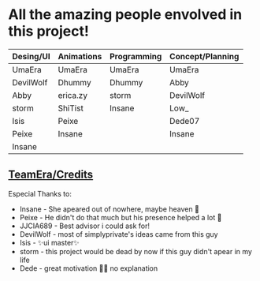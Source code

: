 # All the amazing people envolved in this project!

 | Desing/UI | Animations | Programming | Concept/Planning |
 |-----------|------------|-------------|------------------|
 | UmaEra    | UmaEra     | UmaEra      | UmaEra           |
 | DevilWolf | Dhummy     | Dhummy      | Abby             |
 | Abby      | erica.zy   | storm       | DevilWolf        |
 | storm     | ShiTist    | Insane      | Low_             |
 | Isis      | Peixe      |             | Dede07           |
 | Peixe     | Insane     |             | Insane           |
 | Insane    |            |             |                  |

 [TeamEra/Credits](https://umaera.github.io/asp/credits.html)
 -
Especial Thanks to:
- Insane    - She apeared out of nowhere, maybe heaven 💛
- Peixe     - He didn't do that much but his presence helped a lot 💖
- JJCIA689  - Best advisor i could ask for!
- DevilWolf - most of simplyprivate's ideas came from this guy
- Isis      - ✨ui master✨
- storm     - this project would be dead by now if this guy didn't apear in my life
- Dede      - great motivation 🤷‍♀️ no explanation
